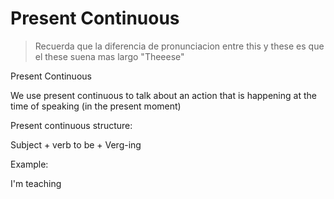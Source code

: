 # Present Continuous

> Recuerda que la diferencia de pronunciacion entre this y these es que el these suena mas largo "Theeese"

Present Continuous

We use present continuous to talk about an action that is happening at the time of speaking (in the present moment)

Present continuous structure:

Subject + verb to be + Verg-ing

Example:

I'm teaching
